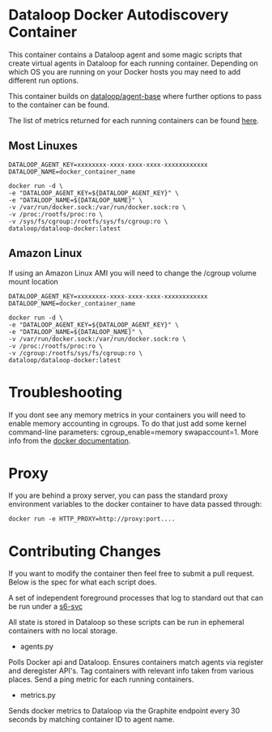 Dataloop Docker Autodiscovery Container
=======================================

This container contains a Dataloop agent and some magic scripts that create virtual agents in Dataloop for each
running container. Depending on which OS you are running on your Docker hosts you may need to add different run options.

This container builds on [dataloop/agent-base](https://github.com/dataloop/docker-alpine/tree/master/agent-base) where further options to pass to the container can be found.

The list of metrics returned for each running containers can be found [here](https://github.com/dataloop/docker-alpine/tree/master/dataloop-docker/METRICS.md).

## Most Linuxes

```
DATALOOP_AGENT_KEY=xxxxxxxx-xxxx-xxxx-xxxx-xxxxxxxxxxxx
DATALOOP_NAME=docker_container_name

docker run -d \
-e "DATALOOP_AGENT_KEY=${DATALOOP_AGENT_KEY}" \
-e "DATALOOP_NAME=${DATALOOP_NAME}" \
-v /var/run/docker.sock:/var/run/docker.sock:ro \
-v /proc:/rootfs/proc:ro \
-v /sys/fs/cgroup:/rootfs/sys/fs/cgroup:ro \
dataloop/dataloop-docker:latest
```

## Amazon Linux

If using an Amazon Linux AMI you will need to change the /cgroup volume mount location

```
DATALOOP_AGENT_KEY=xxxxxxxx-xxxx-xxxx-xxxx-xxxxxxxxxxxx
DATALOOP_NAME=docker_container_name

docker run -d \
-e "DATALOOP_AGENT_KEY=${DATALOOP_AGENT_KEY}" \
-e "DATALOOP_NAME=${DATALOOP_NAME}" \
-v /var/run/docker.sock:/var/run/docker.sock:ro \
-v /proc:/rootfs/proc:ro \
-v /cgroup:/rootfs/sys/fs/cgroup:ro \
dataloop/dataloop-docker:latest
```

# Troubleshooting

If you dont see any memory metrics in your containers you will need to enable memory accounting in cgroups. To do that just add some kernel command-line parameters: cgroup_enable=memory swapaccount=1. More info from the [docker documentation](https://docs.docker.com/engine/admin/runmetrics/#/memory-metrics-memorystat).

Proxy
=====

If you are behind a proxy server, you can pass the standard proxy environment variables to the docker container to have data passed through:

```
docker run -e HTTP_PROXY=http://proxy:port....
```


Contributing Changes
====================

If you want to modify the container then feel free to submit a pull request. Below is the spec for what each script does.

A set of independent foreground processes that log to standard out that can be run under a [s6-svc](http://skarnet.org/software/s6/)

All state is stored in Dataloop so these scripts can be run in ephemeral containers with no local storage.

- agents.py

Polls Docker api and Dataloop. Ensures containers match agents via register and deregister API's. Tag containers with relevant info taken from various places. Send a ping metric for each running containers.

- metrics.py

Sends docker metrics to Dataloop via the Graphite endpoint every 30 seconds by matching container ID to agent name.
